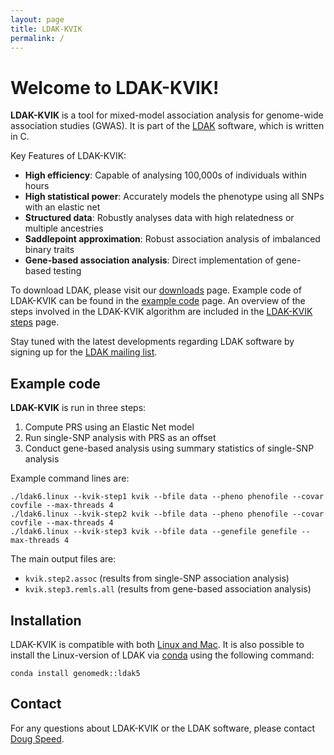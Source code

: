 ```yaml
---
layout: page
title: LDAK-KVIK
permalink: /
---
```


# Welcome to LDAK-KVIK!

**LDAK-KVIK** is a tool for mixed-model association analysis for genome-wide association studies (GWAS). It is part of the [LDAK](http://www.dougspeed.com) software, which is written in C.

Key Features of LDAK-KVIK:
 - **High efficiency**: Capable of analysing 100,000s of individuals within hours
 - **High statistical power**: Accurately models the phenotype using all SNPs with an elastic net
 - **Structured data**: Robustly analyses data with high relatedness or multiple ancestries
 - **Saddlepoint approximation**: Robust association analysis of imbalanced binary traits
 - **Gene-based association analysis**: Direct implementation of gene-based testing

To download LDAK, please visit our [downloads](/docs/downloads) page. Example code of LDAK-KVIK can be found in the [example code](/docs/example) page. An overview of the steps involved in the LDAK-KVIK algorithm are included in the [LDAK-KVIK steps](/docs/assoc/singlesnp) page.

Stay tuned with the latest developments regarding LDAK software by signing up for the [LDAK mailing list](https://dougspeed.com/downloads/).

## Example code

**LDAK-KVIK** is run in three steps:

1. Compute PRS using an Elastic Net model
2. Run single-SNP analysis with PRS as an offset
3. Conduct gene-based analysis using summary statistics of single-SNP analysis

Example command lines are:

```
./ldak6.linux --kvik-step1 kvik --bfile data --pheno phenofile --covar covfile --max-threads 4
./ldak6.linux --kvik-step2 kvik --bfile data --pheno phenofile --covar covfile --max-threads 4
./ldak6.linux --kvik-step3 kvik --bfile data --genefile genefile --max-threads 4
```

The main output files are:
 -  `kvik.step2.assoc` (results from single-SNP association analysis)
 -  `kvik.step3.remls.all` (results from gene-based association analysis)

## Installation

LDAK-KVIK is compatible with both [Linux and Mac](/docs/downloads). It is also possible to install the Linux-version of LDAK via [conda](http://anaconda.org/genomedk/ldak5) using the following command:
```
conda install genomedk::ldak5
```

## Contact

For any questions about LDAK-KVIK or the LDAK software, please contact [Doug Speed](mailto:doug@qgg.au.dk).